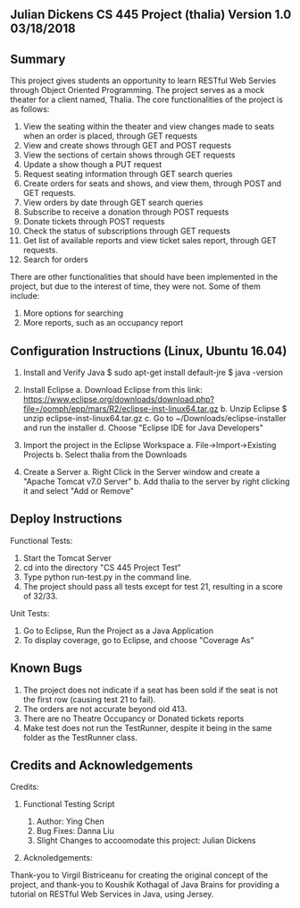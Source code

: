 Julian Dickens
CS 445 Project (thalia)
Version 1.0
03/18/2018
---------------------------------------------------------------------------------
Summary
---------------------------------------------------------------------------------
This project gives students an opportunity to learn RESTful Web Servies through Object Oriented Programming. The project serves as a mock theater for a client named, Thalia. The core functionalities of the project is as follows:
1. View the seating within the theater and view changes made to seats when an order is placed, through GET requests
2. View and create shows through GET and POST requests
3. View the sections of certain shows through GET requests
4. Update a show though a PUT request
5. Request seating information through GET search queries
6. Create orders for seats and shows, and view them, through POST and GET requests.
7. View orders by date through GET search queries
8. Subscribe to receive a donation through POST requests
9. Donate tickets through POST requests
10. Check the status of subscriptions through GET requests
11. Get list of available reports and view ticket sales report, through GET requests.
12. Search for orders

There are other functionalities that should have been implemented in the project, but due to the interest of time, they were not. Some of them include:
1. More options for searching
2. More reports, such as an occupancy report 

Configuration Instructions (Linux, Ubuntu 16.04)
----------------------------------------------------------------------------------
1. Install and Verify Java
$ sudo apt-get install default-jre
$ java -version

2. Install Eclipse
a. Download Eclipse from this link:
https://www.eclipse.org/downloads/download.php?file=/oomph/epp/mars/R2/eclipse-inst-linux64.tar.gz
b. Unzip Eclipse
$ unzip eclipse-inst-linux64.tar.gz
c. Go to ~/Downloads/eclipse-installer and run the installer
d. Choose "Eclipse IDE for Java Developers"


3. Import the project in the Eclipse Workspace
a. File->Import->Existing Projects
b. Select thalia from the Downloads

4. Create a Server
a. Right Click in the Server window and create a "Apache Tomcat v7.0 Server"
b. Add thalia to the server by right clicking it and select "Add or Remove"

Deploy Instructions 
----------------------------------------------------------------------------------
Functional Tests:
1. Start the Tomcat Server
2. cd into the directory "CS 445 Project Test"
3. Type python run-test.py in the command line.
4. The project should pass all tests except for test 21, resulting in a score of 32/33.

Unit Tests:
1. Go to Eclipse, Run the Project as a Java Application
2. To display coverage, go to Eclipse, and choose "Coverage As"

Known Bugs
---------------------------------------------------------------------------------
1. The project does not indicate if a seat has been sold if the seat is not the first row (causing test 21 to fail).
2. The orders are not accurate beyond oid 413.
3. There are no Theatre Occupancy or Donated tickets reports
4. Make test does not run the TestRunner, despite it being in the same folder as the TestRunner class.

Credits and Acknowledgements
----------------------------------------------------------------------------------
Credits:
1. Functional Testing Script

	1. Author: Ying Chen
	2. Bug Fixes: Danna Liu 
	3. Slight Changes to accoomodate this project: Julian Dickens 
2. Acknoledgements:

Thank-you to Virgil Bistriceanu for creating the original concept of the project, and thank-you to Koushik Kothagal of Java Brains for providing a tutorial on RESTful Web Services in Java, using Jersey.







